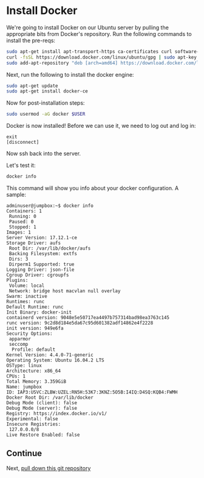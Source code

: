 # Install Docker
We're going to install Docker on our Ubuntu server by pulling the appropriate bits from Docker's repository.  Run the following commands to install the pre-reqs:
```bash
sudo apt-get install apt-transport-https ca-certificates curl software-properties-common
curl -fsSL https://download.docker.com/linux/ubuntu/gpg | sudo apt-key add -
sudo add-apt-repository "deb [arch=amd64] https://download.docker.com/linux/ubuntu $(lsb_release -cs) stable"
```
Next, run the following to install the docker engine:
```bash
sudo apt-get update
sudo apt-get install docker-ce
```
Now for post-installation steps:
```bash
sudo usermod -aG docker $USER
````

Docker is now installed!  Before we can use it, we need to log out and log in:

```
exit
[disconnect]
```

Now ssh back into the server.

Let's test it:
```bash
docker info
```
This command will show you info about your docker configuration.  A sample:
```
adminuser@jumpbox:~$ docker info
Containers: 1
 Running: 0
 Paused: 0
 Stopped: 1
Images: 1
Server Version: 17.12.1-ce
Storage Driver: aufs
 Root Dir: /var/lib/docker/aufs
 Backing Filesystem: extfs
 Dirs: 3
 Dirperm1 Supported: true
Logging Driver: json-file
Cgroup Driver: cgroupfs
Plugins:
 Volume: local
 Network: bridge host macvlan null overlay
Swarm: inactive
Runtimes: runc
Default Runtime: runc
Init Binary: docker-init
containerd version: 9048e5e50717ea4497b757314bad98ea3763c145
runc version: 9c2d8d184e5da67c95d601382adf14862e4f2228
init version: 949e6fa
Security Options:
 apparmor
 seccomp
  Profile: default
Kernel Version: 4.4.0-71-generic
Operating System: Ubuntu 16.04.2 LTS
OSType: linux
Architecture: x86_64
CPUs: 1
Total Memory: 3.359GiB
Name: jumpbox
ID: IAP3:USVC:ZLBW:UZEL:RN5H:53K7:3KNZ:5O5B:I4IQ:D4SQ:KQB4:FWMH
Docker Root Dir: /var/lib/docker
Debug Mode (client): false
Debug Mode (server): false
Registry: https://index.docker.io/v1/
Experimental: false
Insecure Registries:
 127.0.0.0/8
Live Restore Enabled: false
```
## Continue
Next, [pull down this git repository](setup/gitclone.md)

